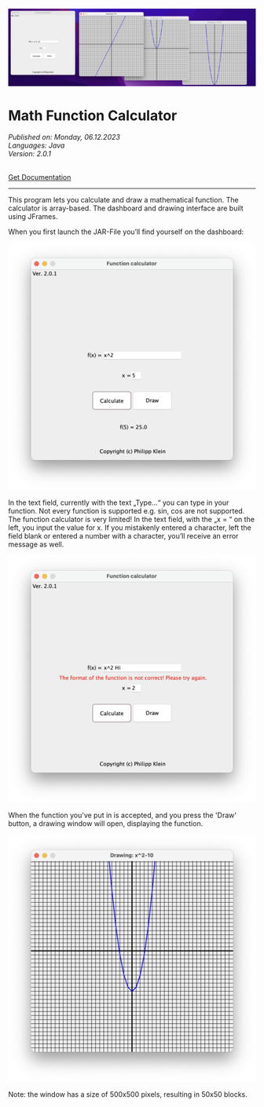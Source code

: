![Sample_Image](images/functionCal_logo.png)

<h1>Math Function Calculator</h1>
<i>Published on: Monday, 06.12.2023<br></i>
<i>Languages: Java<br></i>
<i>Version: 2.0.1<br></i>
<br>

[Get Documentation](documents/MathFunctionCalculatorInformation.pdf)

<hr>

This program lets you calculate and draw a mathematical function. The calculator is array-based. The dashboard and drawing interface are built using JFrames.

When you first launch the JAR-File you’ll find yourself on the dashboard:

![Sample_Image](images/function_window.png)

In the text field, currently with the text „Type…“ you can type in your function. Not every function is supported e.g. sin, cos are not supported. The function calculator is very limited! In the text field, with the „x = “ on the left, you input the value for x. If you mistakenly entered a character, left the field blank or entered a number with a character, you’ll receive an error message as well.

![Sample_Image](images/function_error.png)

When the function you've put in is accepted, and you press the 'Draw' button, a drawing window will open, displaying the function.

![Sample_Image](images/function_drawer.png)

Note: the window has a size of 500x500 pixels, resulting in 50x50 blocks.
